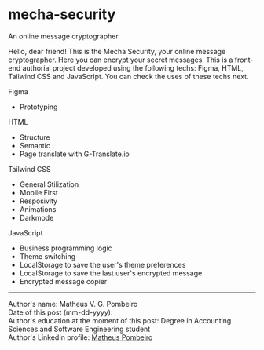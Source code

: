 # mecha-security
 An online message cryptographer

 Hello, dear friend! This is the Mecha Security, your online message cryptographer. Here you can encrypt your secret messages. This is a front-end authorial project developed using the following techs: Figma, HTML, Tailwind CSS and JavaScript. You can check the uses of these techs next.

 Figma

 <ul>
    <li>Prototyping</li>
 </ul>

 HTML

  <ul>
    <li>Structure</li>
    <li>Semantic</li>
    <li>Page translate with G-Translate.io</li>
 </ul>

 Tailwind CSS

  <ul>
    <li>General Stilization</li>
    <li>Mobile First</li>
    <li>Resposivity</li>
    <li>Animations</li>
    <li>Darkmode</li> 
 </ul>

 JavaScript

  <ul>
    <li>Business programming logic</li>
    <li>Theme switching</li>
    <li>LocalStorage to save the user's theme preferences</li>
    <li>LocalStorage to save the last user's encrypted message</li>
    <li>Encrypted message copier</li>
 </ul>

 <hr>

 Author's name: Matheus V. G. Pombeiro<br>
 Date of this post (mm-dd-yyyy): <br>
 Author's education at the moment of this post: Degree in Accounting Sciences and Software Engineering student<br>
 Author's LinkedIn profile: <a href="https://www.linkedin.com/in/matheus-pombeiro/" target="_blank" rel="noopener noreferrer">Matheus Pombeiro</a>